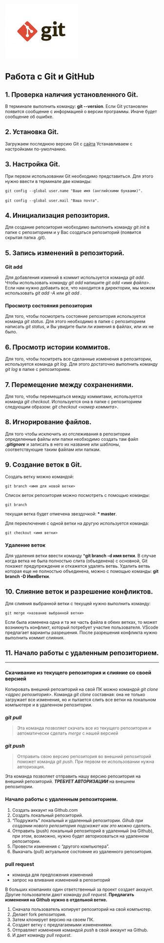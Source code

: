 ![logo Git](git-logo.png)
# Работа с Git и GitHub 
## 1. Проверка наличия установленного Git.
В терминале выполнить команду: **git --version**. Если Git установлен появится сообщение с информацией о версии программы. Иначе будет сообщение об ошибке.
## 2. Установка Git.
Загружаем последнюю версию Git с [сайта](https://git-scm.com/downloads)
Устанавливаем с настройками по-умолчанию.
## 3. Настройка Git.
При первом использовании Git необходимо представиться. Для этого нужно ввести в терминале две команды:
```
git config --global user.name "Ваше имя (английскими буквами)".

git config --global user.mail "Ваша почта".
```
## 4. Инициализация репозитория.
Для создание репозитория необходимо выполнить команду *git init* в папке с репозиторием и у Вас создаться репозиторий (появится скрытая папка .git).
## 5. Запись изменений в репозиторий.
### **Git add**
Для добавления измений в коммит используется команда *git add*. Чтобы использовать команду *git add* напишите *git add <имя файла>*. Если нам нужно добавить все, что находится в директории, мы можем использовать *git add -A* или *git add .*
### **Просмотр состояния репозитория**
Для того, чтобы посмотреть состояние репозитория используется команда *git status*. Для этого необходимо в папке с репозиторием написать *git status*, и Вы увидите были ли измения в файлах, или их не было.
## 6. Просмотр истории коммитов.
Для того, чтобы посмтреть все сделанные изменения в репозитории, используется команда *git log*. Для этого достаточно выполнить команду *git log* в папке с репозиторием.
## 7. Перемещение между сохранениями.
Для того, чтобы перемещаться между коммитами, используется команда *git checkout*. Используется она в папке с репозиторием следующим образом: *git checkout <номер коммита>*.
## 8. Игнорирование файлов.
Для того чтобы исключить из отслеживания в репозитории определенные файлы или папки необходимо создать там файл ***.gitignore*** и записать в него их название или шаблоны, соответствующие таким файлам или папкам.
## 9. Создание веток в Git.
Создать ветку можно командой:
```
git branch <имя для новой ветки>
```
Список веток репозитория можно посмотреть с помощью команды:
```
git branch
```
текущая ветка будет отмечена звездочкой:
**\* master**.

Для переключения с одной ветки на другую используется команда:
```
git checkout <имя ветки>
```
### **Удаление веток**
Для удаления ветки ввести команду ***git branch -d имя ветки**.
В случае когда ветка не была полностью слита (объеденена) с основной, Git покажет предупреждение и откажется удалять ветвь. Удалить ветвь которая еще не полностью объединена, можно с помощью команды: **git branch -D ИмяВетки**.
## 10. Слияние веток и разрешение конфликтов.
Для слияния выбранной ветки с текущей нужно выполнить команду:
```
git merge <название выбранной ветки>
```
Если была изменена одна и та же часть файла в обеих ветках, то может возникнуть конфликт, который потребует участие пользователя.
VScode предлагает варианты разрешения. После разрешения конфликта нужно выполнить коммит слияния.
## 11. Начало работы с удаленным репозиторием.
---
### **Скачивание из текущего репозитория и слияние со своей версией**
Копировать внешний репозиторий на свой ПК можно командой *git clone <адрес репозитория>*.
Команда *git clone* составная: она не только загружает все изменения, но и пытается слить все ветки на локальном компьютере и в удаленном репозитории.
### ***git pull***
>Эта команда позволяет скачать все из текущего репозитория и автоматически сделать *merge* с нашей версией
### ***git push***
>Отправить свою версию репозитория во внешний репозиторий поможет команда *git push*. При первом ее использовании нужна авторизация.

Эта команда позволяет отправить нашу версию репозитория на внешний репозиторий. ***ТРЕБУЕТ АВТОРИЗАЦИИ*** на внешнем репозитории.
### **Начало работы с удаленным репозиторием.**
1. Создать аккаунт на Github.com
2. Создать локальный репозиторий.
3. “Подружить” локальный и удаленный репозитории. *Gihub при создании нового репозитория подскажет как это можно сделать.*
4. Отправить (push) локальный репозиторий в удаленный (на Github), при этом, возможно, нужно будет авторизоваться на удаленном репозитории.
5. Провести изменения с “другого компьютера”.
6. Выкачать (pull) актуальное состояние из удаленного репозитория.
### **pull request**
* команда для предложения изменений
* запрос на вливание изменений в репозиторий

В больших компаниях один ответственный за проект создает аккаунт. Другие пользователи дают команду *pull request*. **Предлагать изменения на Github нужно в отдельной ветке.** 
1. Сначала пользователь копирует репозиторий на свой компьютер.
2. Делает fork репозитория.
3. Затем клонирует версию на своем ПК.
4. Создает ветку с предлагаемыми изменениями.
5. Отправляет изменения командой *push* в свой аккаунт на Github.
6. И дает команду *pull request*.
